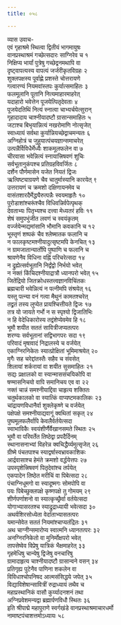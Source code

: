 ```yaml
---
title: ०५८

---
```

व्यास उवाच-  
एवं गृहाश्रमे स्थित्वा द्वितीयं भागमायुषः  
वानप्रस्थाश्रमं गच्छेत्सदारः साग्निरेव च १  
निक्षिप्य भार्यां पुत्रेषु गच्छेद्वनमथापि वा  
दृष्ट्वापत्यस्य वापत्यं जर्जरीकृतविग्रहः २  
शुक्लपक्षस्य पूर्वाह्णे प्रशस्ते चोत्तरायणे  
गत्वारण्यं नियमवांस्तपः कुर्यात्समाहितः ३  
फलमूलानि पूतानि नित्यमाहारमाहरेत्  
यदाहारो भवेत्तेन पूजयेत्पितृदेवताः ४  
पूजयेदतिथिं नित्यं स्नात्वा चाभ्यर्चयेत्सुरान्  
गृहादादाय चाश्नीयादष्टौ ग्रासान्समाहितः ५  
जटाश्च बिभृयान्नित्यं नखरोमाणि नोत्सृजेत्  
स्वाध्यायं सर्वथा कुर्यान्नियच्छेद्वाचमन्यतः ६  
अग्निहोत्रं च जुहुयात्पंचयज्ञान्समाचरेत्  
उत्पन्नैर्विविधैर्मेध्यैः शाकमूलफलेन वा ७  
चीरवासा भवेन्नित्यं स्नायात्त्रिषवणं शुचिः  
सर्वभूतानुकंपश्च प्रतिग्रहविवर्जितः ८  
दर्शेन पौर्णमासेन यजेत नियतं द्विजः  
ऋत्विष्ट्याग्रयणे चैव चातुर्मास्यानि कारयेत् ९  
उत्तरायणं च क्रमशो दक्षिणायनमेव च  
वासंतशारदैर्मेद्ध्यैरुत्पन्नैः स्वयमाहृतैः १०  
पुरोडाशांश्चरूंश्चैव विधिवन्निर्वपेत्पृथक्  
देवताभ्यः पितृभ्यश्च दत्त्वा मेध्यतरं हविः ११  
शेषं समुपभुंजीत लवणं च स्वयंकृतम्  
वर्ज्जयेन्मद्यमांसानि भौमानि कवकानि च १२  
भूस्तृणं शष्पकं चैव श्लेष्मातक फलानि च  
न फालकृष्टमश्नीयादुत्सृष्टमपि केनचित् १३  
न ग्रामजातान्यार्तोपि पुष्पाणि च फलानि च  
श्रावणेनैव विधिना वह्निं परिचरेत्सदा १४  
न द्रुह्येत्सर्वभूतानि निर्द्वंद्वो निर्भयो भवेत्  
न नक्तं किंचिदश्नीयाद्रात्रौ ध्यानपरो भवेत् १५  
जितेंद्रियो जितक्रोधस्तत्त्वज्ञानविचिंतकः  
ब्रह्मचारी भवेन्नित्यं न पत्नीमपि संश्रयेत् १६  
यस्तु पत्न्या वनं गत्वा मैथुनं कामतश्चरेत्  
तद्व्रतं तस्य लुप्येत प्रायश्चित्तीयते द्विजः १७  
तत्र यो जायते गर्भो न स स्पृश्यो द्विजातिभिः  
न हि वेदेधिकारोस्य तद्वंशेप्येवमेव हि १८  
भूमौ शयीत सततं सावित्रीजप्यतत्परः  
शरण्यः सर्वभूतानां सद्विभागपरः सदा १९  
परिवादं मृषावादं निद्रालस्ये च वर्जयेत्  
एकाग्निरनिकेतः स्यात्प्रोक्षितां भूमिमाश्रयेत् २०  
मृगैः सह चरेद्दांतस्तैः सहैव च संवसेत्  
शिलायां शर्करायां वा शयीत सुसमाहितः २१  
सद्यः प्रक्षालको वा स्यान्माससंचयिकोपि वा  
षण्मासनिचयो वापि समानिचय एव वा २२  
नक्तं चान्नं समश्नीयाद्दिवा चाहृत्य शक्तितः  
चतुर्थकालको वा स्यात्किं वाप्यष्टमकालिकः २३  
चांद्रायणविधानैर्वा शुक्लेकृष्णे च वर्जयेत्  
पक्षेपक्षे समश्नीयाद्यवागूं क्वथितां सकृत् २४  
पुष्पमूलफलैर्वापि केवलैर्वर्तयेत्सदा  
स्वाभाविकैः स्वयंशीर्णैर्वैखानसमते स्थितः २५  
भूमौ वा परिवर्तेत तिष्ठेद्वा प्रपदैर्दिनम्  
स्थानासनाभ्यां विहरेन्न क्वचिद्धैर्य्यमुत्सृजेत् २६  
ग्रीष्मे पंचतपाश्च स्याद्वर्षास्वभ्रावकाशिकः  
आर्द्रवासाश्च हेमंते क्रमशो वर्द्धयेत्तपः २७  
उपस्पृशेत्त्रिषवणं पितृदेवांश्च तर्पयेत्  
एकपादेन तिष्ठेत मरीचिं वा पिबेत्सदा २८  
पंचाग्निधूमगो वा स्यादूष्मगः सोमपोपि वा  
पयः पिबेच्छुक्लपक्षे कृष्णपक्षे तु गोमयम् २९  
शीर्णपर्णाशनो वा स्यात्कृच्छ्रैर्वा वर्तयेत्सदा  
योगाभ्यासरतश्च स्याद्रुद्राध्यायी भवेत्सदा ३०  
अथर्वशिरसोध्येता वेदांताभ्यासतत्परः  
यमान्सेवेत सततं नियमांश्चाप्यतंद्रितः ३१  
अथ चाग्नीन्समारोप्य स्वात्मनि ध्यानतत्परः ३२  
अनग्निरनिकेतो वा मुनिर्मोक्षपरो भवेत्  
तापसेष्वेव विप्रेषु यात्रिकं भैक्षमाहरेत् ३३  
गृहमेधिषु चान्येषु द्विजेषु वनचारिषु  
ग्रामादाहृत्य चाश्नीयादष्टौ ग्रासान्वने वसन् ३४  
प्रतिगृह्य पुटेनैव पाणिना शकलेन वा  
विविधाश्चोपनिषद आत्मसंसिद्धये जपेत् ३५  
विद्याविशेषान्सावित्रीं रुद्राध्यायं तथैव च  
महाप्रस्थानिकं वासौ कुर्य्यादनशनं तथा  
अग्निप्रवेशमन्यद्वा ब्रह्मार्पणविधौ स्थितः ३६  
इति श्रीपाद्मे महापुराणे स्वर्गखंडे वानप्रस्थाश्रमाचारधर्मो  
नामाष्टपंचाशत्तमोऽध्यायः ५८